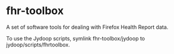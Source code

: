 fhr-toolbox
===========

A set of software tools for dealing with Firefox Health Report data.

To use the Jydoop scripts, symlink fhr-toolbox/jydoop to jydoop/scripts/fhrtoolbox.